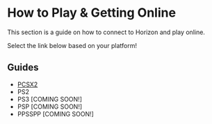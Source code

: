# How to Play & Getting Online

This section is a guide on how to connect to Horizon and play online. 

Select the link below based on your platform!

## Guides

- [PCSX2](/getting-online/pcsx2/README.md)
- PS2
- PS3 [COMING SOON!]
- PSP [COMING SOON!]
- PPSSPP [COMING SOON!]
